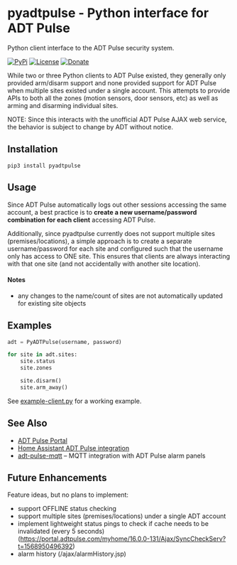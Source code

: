 # pyadtpulse - Python interface for ADT Pulse

Python client interface to the ADT Pulse security system.

[![PyPi](https://img.shields.io/pypi/v/pyadtpulse.svg)](https://pypi.python.org/pypi/pyadtpulse)
[![License](https://img.shields.io/badge/License-Apache%202.0-blue.svg)](https://opensource.org/licenses/Apache-2.0)
[![Donate](https://img.shields.io/badge/Donate-PayPal-green.svg)](https://www.paypal.com/cgi-bin/webscr?cmd=_donations&business=WREP29UDAMB6G)

While two or three Python clients to ADT Pulse existed, they generally only provided
arm/disarm support and none provided support for ADT Pulse when multiple sites existed
under a single account. This attempts to provide APIs to both all the zones (motion 
sensors, door sensors, etc) as well as arming and disarming individual sites.

NOTE: Since this interacts with the unofficial ADT Pulse AJAX web service, the
behavior is subject to change by ADT without notice.

## Installation

```
pip3 install pyadtpulse
```

## Usage

Since ADT Pulse automatically logs out other sessions accessing the same account, a best practice is
to **create a new username/password combination for each client** accessing ADT Pulse.

Additionally, since pyadtpulse currently does not support multiple sites (premises/locations), a
simple approach is to create a separate username/password for each site and configured such that
the username only has access to ONE site. This ensures that clients are always interacting with
that one site (and not accidentally with another site location).

#### Notes

* any changes to the name/count of sites are not automatically updated for existing site objects 

## Examples

```python
adt = PyADTPulse(username, password)

for site in adt.sites:
    site.status
    site.zones

    site.disarm()
    site.arm_away()
```

See [example-client.py](example-client.py) for a working example.

## See Also

* [ADT Pulse Portal](https://portal.adtpulse.com/)
* [Home Assistant ADT Pulse integration](https://github.com/rsnodgrass/hass-adtpulse/)
* [adt-pulse-mqtt](https://github.com/haruny/adt-pulse-mqtt) – MQTT integration with ADT Pulse alarm panels

## Future Enhancements

Feature ideas, but no plans to implement:

* support OFFLINE status checking
* support multiple sites (premises/locations) under a single ADT account
* implement lightweight status pings to check if cache needs to be invalidated (every 5 seconds) (https://portal.adtpulse.com/myhome/16.0.0-131/Ajax/SyncCheckServ?t=1568950496392)
* alarm history (/ajax/alarmHistory.jsp)


